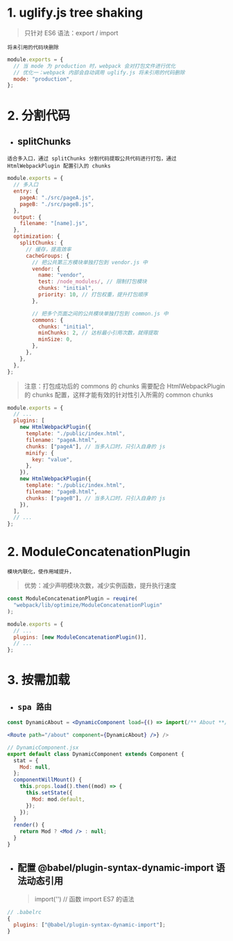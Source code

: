 # 1. uglify.js tree shaking

> 只针对 ES6 语法：export / import

`将未引用的代码块删除`

```js
module.exports = {
  // 当 mode 为 production 时，webpack 会对打包文件进行优化
  // 优化一：webpack 内部会自动调用 uglify.js 将未引用的代码删除
  mode: "production",
};
```

# 2. 分割代码

- ## splitChunks

`适合多入口，通过 splitChunks 分割代码提取公共代码进行打包，通过 HtmlWebpackPlugin 配置引入的 chunks`

```js
module.exports = {
  // 多入口
  entry: {
    pageA: "./src/pageA.js",
    pageB: "./src/pageB.js",
  },
  output: {
    filename: "[name].js",
  },
  optimization: {
    splitChunks: {
      // 缓存，提高效率
      cacheGroups: {
        // 把公共第三方模块单独打包到 vendor.js 中
        vendor: {
          name: "vendor",
          test: /node_modules/, // 限制打包模块
          chunks: "initial",
          priority: 10, // 打包权重，提升打包顺序
        },

        // 把多个页面之间的公共模块单独打包到 common.js 中
        commons: {
          chunks: "initial",
          minChunks: 2, // 达标最小引用次数，就得提取
          minSize: 0,
        },
      },
    },
  },
};
```

> 注意：打包成功后的 commons 的 chunks 需要配合 HtmlWebpackPlugin 的 chunks 配置，这样才能有效的针对性引入所需的 common chunks

```js
module.exports = {
  // ...
  plugins: [
    new HtmlWebpackPlugin({
      template: "./public/index.html",
      filename: "pageA.html",
      chunks: ["pageA"], // 当多入口时，只引入自身的 js
      minify: {
        key: "value",
      },
    }),
    new HtmlWebpackPlugin({
      template: "./public/index.html",
      filename: "pageB.html",
      chunks: ["pageB"], // 当多入口时，只引入自身的 js
    }),
  ],
  // ...
};
```

# 2. ModuleConcatenationPlugin

`模块内联化，使作用域提升，`

> 优势：减少声明模块次数，减少实例函数，提升执行速度

```js
const ModuleConcatenationPlugin = reuqire(
  "webpack/lib/optimize/ModuleConcatenationPlugin"
);

module.exports = {
  // ...
  plugins: [new ModuleConcatenationPlugin()],
  // ...
};
```

# 3. 按需加载

- ## `spa 路由`

```jsx
const DynamicAbout = <DynamicComponent load={() => import(/** About **/ "./About")} />

<Route path="/about" component={DynamicAbout} />} />
```

```jsx
// DynamicComponent.jsx
export default class DynamicComponent extends Component {
  stat = {
    Mod: null,
  };
  componentWillMount() {
    this.props.load().then((mod) => {
      this.setState({
        Mod: mod.default,
      });
    });
  }
  render() {
    return Mod ? <Mod /> : null;
  }
}
```

- ## 配置 @babel/plugin-syntax-dynamic-import 语法动态引用
  > import('') // 函数 import ES7 的语法

```js
// .babelrc
{
  plugins: ["@babel/plugin-syntax-dynamic-import"];
}
```
